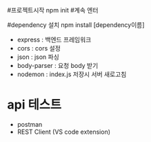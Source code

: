 #프로젝트시작
npm init  #계속 엔터


#dependency 설치
npm install [dependency이름]

- express : 백엔드 프레임워크
- cors : cors 설정
- json : json 파싱
- body-parser : 요청 body 받기
- nodemon : index.js 저장시 서버 새로고침


# api 테스트
- postman
- REST Client (VS code extension)